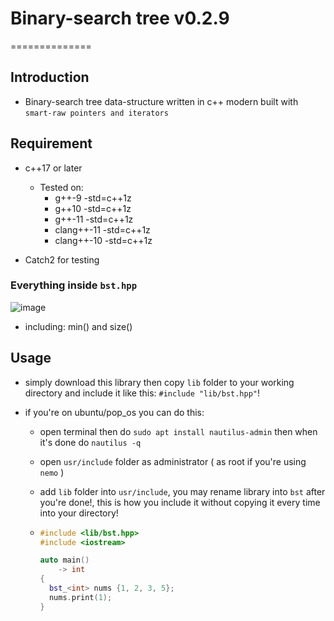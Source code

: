 # Binary-search tree v0.2.9

==============

## Introduction

- Binary-search tree data-structure written in c++ modern built with `smart-raw pointers and iterators`

## Requirement

- c++17 or later

  - Tested on:
    - g++-9 -std=c++1z
    - g++10 -std=c++1z
    - g++-11 -std=c++1z
    - clang++-11 -std=c++1z
    - clang++-10 -std=c++1z

- Catch2 for testing

### Everything inside `bst.hpp`

![image](https://user-images.githubusercontent.com/62993724/130318791-18abc0c2-0e1c-46eb-90d0-57de1792f549.png)

- including: min() and size()

## Usage

- simply download this library then copy `lib` folder to your working directory and include it like this: `#include "lib/bst.hpp"`!

- if you're on ubuntu/pop_os you can do this:

  - open terminal then do `sudo apt install nautilus-admin` then when it's done do `nautilus -q`
  - open `usr/include` folder as administrator ( as root if you're using `nemo` )
  - add `lib` folder into `usr/include`, you may rename library into `bst` after you're done!, this is how you include it without copying it every time into your directory!

  - ```cpp
    #include <lib/bst.hpp>
    #include <iostream>

    auto main()
        -> int
    {
      bst_<int> nums {1, 2, 3, 5};
      nums.print(1);
    }
    ```
